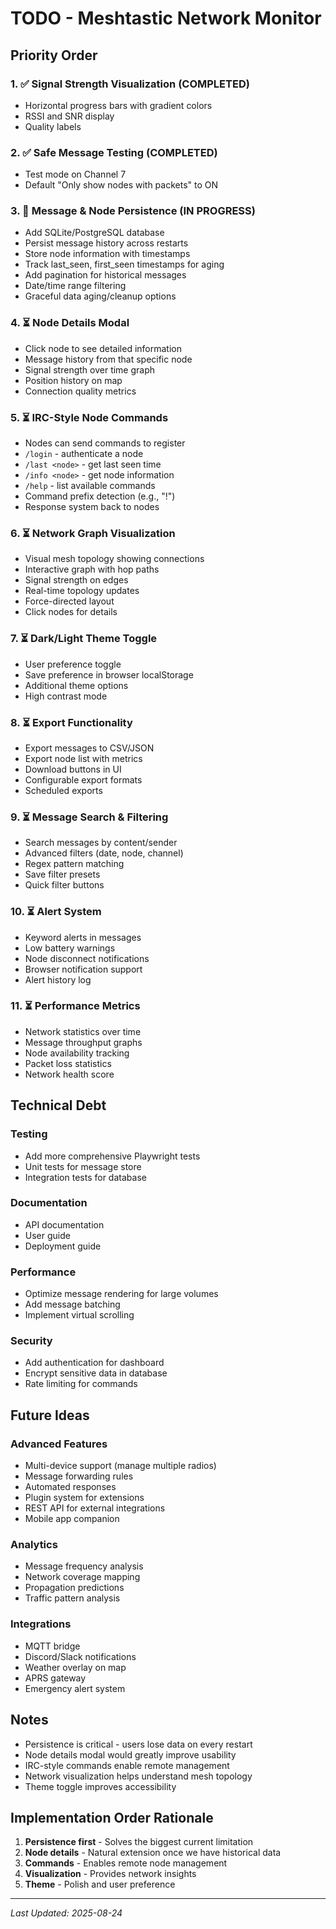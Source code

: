 # TODO - Meshtastic Network Monitor

## Priority Order

### 1. ✅ Signal Strength Visualization (COMPLETED)
- Horizontal progress bars with gradient colors
- RSSI and SNR display
- Quality labels

### 2. ✅ Safe Message Testing (COMPLETED)
- Test mode on Channel 7
- Default "Only show nodes with packets" to ON

### 3. 🔄 Message & Node Persistence (IN PROGRESS)
- Add SQLite/PostgreSQL database
- Persist message history across restarts
- Store node information with timestamps
- Track last_seen, first_seen timestamps for aging
- Add pagination for historical messages
- Date/time range filtering
- Graceful data aging/cleanup options

### 4. ⏳ Node Details Modal
- Click node to see detailed information
- Message history from that specific node
- Signal strength over time graph
- Position history on map
- Connection quality metrics

### 5. ⏳ IRC-Style Node Commands
- Nodes can send commands to register
- `/login` - authenticate a node
- `/last <node>` - get last seen time
- `/info <node>` - get node information
- `/help` - list available commands
- Command prefix detection (e.g., "!")
- Response system back to nodes

### 6. ⏳ Network Graph Visualization
- Visual mesh topology showing connections
- Interactive graph with hop paths
- Signal strength on edges
- Real-time topology updates
- Force-directed layout
- Click nodes for details

### 7. ⏳ Dark/Light Theme Toggle
- User preference toggle
- Save preference in browser localStorage
- Additional theme options
- High contrast mode

### 8. ⏳ Export Functionality
- Export messages to CSV/JSON
- Export node list with metrics
- Download buttons in UI
- Configurable export formats
- Scheduled exports

### 9. ⏳ Message Search & Filtering
- Search messages by content/sender
- Advanced filters (date, node, channel)
- Regex pattern matching
- Save filter presets
- Quick filter buttons

### 10. ⏳ Alert System
- Keyword alerts in messages
- Low battery warnings
- Node disconnect notifications
- Browser notification support
- Alert history log

### 11. ⏳ Performance Metrics
- Network statistics over time
- Message throughput graphs
- Node availability tracking
- Packet loss statistics
- Network health score

## Technical Debt

### Testing
- Add more comprehensive Playwright tests
- Unit tests for message store
- Integration tests for database

### Documentation
- API documentation
- User guide
- Deployment guide

### Performance
- Optimize message rendering for large volumes
- Add message batching
- Implement virtual scrolling

### Security
- Add authentication for dashboard
- Encrypt sensitive data in database
- Rate limiting for commands

## Future Ideas

### Advanced Features
- Multi-device support (manage multiple radios)
- Message forwarding rules
- Automated responses
- Plugin system for extensions
- REST API for external integrations
- Mobile app companion

### Analytics
- Message frequency analysis
- Network coverage mapping
- Propagation predictions
- Traffic pattern analysis

### Integrations
- MQTT bridge
- Discord/Slack notifications
- Weather overlay on map
- APRS gateway
- Emergency alert system

## Notes

- Persistence is critical - users lose data on every restart
- Node details modal would greatly improve usability
- IRC-style commands enable remote management
- Network visualization helps understand mesh topology
- Theme toggle improves accessibility

## Implementation Order Rationale

1. **Persistence first** - Solves the biggest current limitation
2. **Node details** - Natural extension once we have historical data
3. **Commands** - Enables remote node management
4. **Visualization** - Provides network insights
5. **Theme** - Polish and user preference

---
*Last Updated: 2025-08-24*